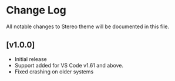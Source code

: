 # Change Log

All notable changes to Stereo theme will be documented in this file.

## [v1.0.0]

- Initial release
- Support added for VS Code v1.61 and above.
- Fixed crashing on older systems 